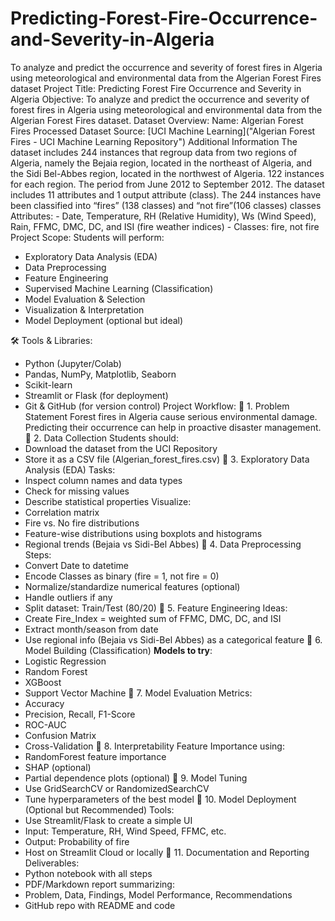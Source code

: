 # Predicting-Forest-Fire-Occurrence-and-Severity-in-Algeria
 To analyze and predict the occurrence and severity of forest fires in Algeria using meteorological and environmental data from the Algerian Forest Fires dataset
Project Title: Predicting Forest Fire Occurrence and Severity in Algeria
Objective:
To analyze and predict the occurrence and severity of forest fires in Algeria using meteorological and environmental data from the Algerian Forest Fires dataset.
Dataset Overview:
Name: Algerian Forest Fires Processed Dataset
Source: [UCI Machine Learning]("Algerian Forest Fires - UCI Machine Learning Repository")
Additional Information
The dataset includes 244 instances that regroup data from two regions of Algeria, namely the Bejaia region, located in the northeast of Algeria, and the Sidi Bel-Abbes region, located in the northwest of Algeria. 122 instances for each region. The period from June 2012 to September 2012. The dataset includes 11 attributes and 1 output attribute (class). The 244 instances have been classified into “fires” (138 classes) and “not fire”(106 classes) classes
Attributes:
    - Date, Temperature, RH (Relative Humidity), Ws (Wind Speed), Rain, FFMC, DMC, DC, and ISI (fire weather indices)
    - Classes: fire, not fire
Project Scope:
Students will perform:
- Exploratory Data Analysis (EDA)
- Data Preprocessing
- Feature Engineering
- Supervised Machine Learning (Classification)
- Model Evaluation & Selection
- Visualization & Interpretation
- Model Deployment (optional but ideal)

🛠️ Tools & Libraries:
- Python (Jupyter/Colab)
- Pandas, NumPy, Matplotlib, Seaborn
- Scikit-learn
- Streamlit or Flask (for deployment)
- Git & GitHub (for version control)
Project Workflow:
🔹 1. Problem Statement
Forest fires in Algeria cause serious environmental damage. Predicting their occurrence can help in proactive disaster management.
🔹 2. Data Collection
Students should:
- Download the dataset from the UCI Repository
- Store it as a CSV file (Algerian_forest_fires.csv)
🔹 3. Exploratory Data Analysis (EDA)
Tasks:
- Inspect column names and data types
- Check for missing values
- Describe statistical properties
Visualize:
- Correlation matrix
- Fire vs. No fire distributions
- Feature-wise distributions using boxplots and histograms
- Regional trends (Bejaia vs Sidi-Bel Abbes)
🔹 4. Data Preprocessing
Steps:
- Convert Date to datetime
- Encode Classes as binary (fire = 1, not fire = 0)
- Normalize/standardize numerical features (optional)
- Handle outliers if any
- Split dataset: Train/Test (80/20)
🔹 5. Feature Engineering
Ideas:
- Create Fire_Index = weighted sum of FFMC, DMC, DC, and ISI
- Extract month/season from date
- Use regional info (Bejaia vs Sidi-Bel Abbes) as a categorical feature
🔹 6. Model Building (Classification)
**Models to try**:
- Logistic Regression
- Random Forest
- XGBoost
- Support Vector Machine
🔹 7. Model Evaluation
Metrics:
- Accuracy
- Precision, Recall, F1-Score
- ROC-AUC
- Confusion Matrix
- Cross-Validation
🔹 8. Interpretability
Feature Importance using:
- RandomForest feature importance
- SHAP (optional)
- Partial dependence plots (optional)
🔹 9. Model Tuning
- Use GridSearchCV or RandomizedSearchCV
- Tune hyperparameters of the best model
🔹 10. Model Deployment (Optional but Recommended)
Tools:
- Use Streamlit/Flask to create a simple UI
- Input: Temperature, RH, Wind Speed, FFMC, etc.
- Output: Probability of fire
- Host on Streamlit Cloud or locally
🔹 11. Documentation and Reporting
Deliverables:
- Python notebook with all steps
- PDF/Markdown report summarizing:
- Problem, Data, Findings, Model Performance, Recommendations
- GitHub repo with README and code
